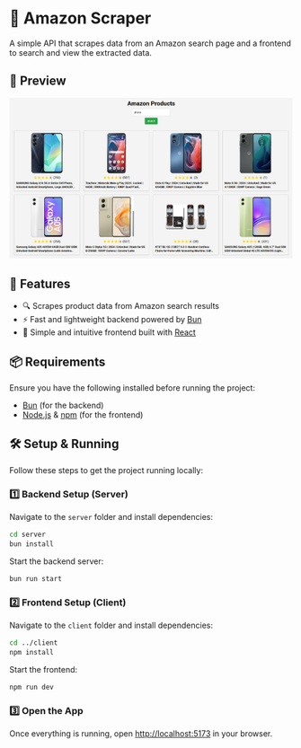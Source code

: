 # 🛒 Amazon Scraper

A simple API that scrapes data from an Amazon search page and a frontend to search and view the extracted data.

## 🚀 Preview

![Preview](./images/amazon-products-preview.png)

## 📌 Features

- 🔍 Scrapes product data from Amazon search results  
- ⚡ Fast and lightweight backend powered by [Bun](https://bun.sh/)  
- 🎨 Simple and intuitive frontend built with [React](https://react.dev/)  

## 📦 Requirements

Ensure you have the following installed before running the project:

- [Bun](https://bun.sh/) (for the backend)  
- [Node.js](https://nodejs.org/en/download) & [npm](https://nodejs.org/en/download) (for the frontend)  

## 🛠️ Setup & Running

Follow these steps to get the project running locally:

### 1️⃣ Backend Setup (Server)

Navigate to the `server` folder and install dependencies:

```bash
cd server
bun install
```

Start the backend server:

```bash
bun run start
```

### 2️⃣ Frontend Setup (Client)

Navigate to the `client` folder and install dependencies:

```bash
cd ../client
npm install
```

Start the frontend:

```bash
npm run dev
```

### 3️⃣ Open the App

Once everything is running, open [http://localhost:5173](http://localhost:5173) in your browser.
